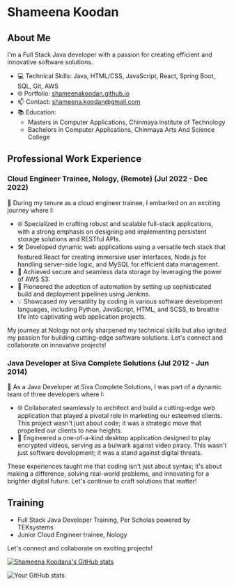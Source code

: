 # Shameena Koodan

## About Me
I'm a Full Stack Java developer with a passion for creating efficient and innovative software solutions. 

- 💻 Technical Skills: Java, HTML/CSS, JavaScript, React, Spring Boot, SQL, Git, AWS
- 🌐 Portfolio: [shameenakoodan.github.io](https://shameenakoodan.github.io/shameenakoodan-portfolio/)
- 📫 Contact: shameena.koodan@gmail.com
- 📚 Education: 
  - Masters in Computer Applications, Chinmaya Institute of Technology
  - Bachelors in Computer Applications, Chinmaya Arts And Science College

## Professional Work Experience
### Cloud Engineer Trainee, Nology, (Remote) (Jul 2022 - Dec 2022)
🚀 During my tenure as a cloud engineer trainee, I embarked on an exciting journey where I:

- 🌐 Specialized in crafting robust and scalable full-stack applications, with a strong emphasis on designing and implementing persistent storage solutions and RESTful APIs.
- 🛠️ Developed dynamic web applications using a versatile tech stack that featured React for creating immersive user interfaces, Node.js for handling server-side logic, and MySQL for efficient data management.
- 🌟 Achieved secure and seamless data storage by leveraging the power of AWS S3.
- 🚀 Pioneered the adoption of automation by setting up sophisticated build and deployment pipelines using Jenkins.
- 💡 Showcased my versatility by coding in various software development languages, including Python, JavaScript, HTML, and SCSS, to breathe life into captivating web application projects.

My journey at Nology not only sharpened my technical skills but also ignited my passion for building cutting-edge software solutions. Let's connect and collaborate on innovative projects!

### Java Developer at Siva Complete Solutions (Jul 2012 - Jun 2014)

🚀 As a Java Developer at Siva Complete Solutions, I was part of a dynamic team of three developers where I:

- 🌐 Collaborated seamlessly to architect and build a cutting-edge web application that played a pivotal role in marketing our esteemed clients. This project wasn't just about code; it was a strategic move that propelled our clients to new heights.
- 🎥 Engineered a one-of-a-kind desktop application designed to play encrypted videos, serving as a bulwark against video piracy. This wasn't just software development; it was a stand against digital threats.

These experiences taught me that coding isn't just about syntax; it's about making a difference, solving real-world problems, and innovating for a brighter digital future. Let's continue to craft solutions that matter!


## Training
- Full Stack Java Developer Training, Per Scholas powered by TEKsystems
- Junior Cloud Engineer trainee, Nology

Let's connect and collaborate on exciting projects!


[![Shameena Koodans's GitHub stats](https://github-readme-stats.vercel.app/api/top-langs?username=shameenakoodan&hide=html,scss,stylus,blade,jupyter%20notebook,python,css,shell,batchfile,dockerfile,typescript&theme=algolia&show_icons=true)](https://github.com/shameenakoodan)

![Your GitHub stats](https://github-readme-stats.vercel.app/api?username=shameenakoodan&show_icons=true&theme=radical&hide_rank=true&hide=prs,issues,contribs)
